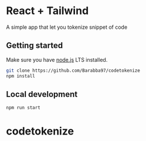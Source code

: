 # React + Tailwind

A simple app that let you tokenize snippet of code

## Getting started

Make sure you have [node.js](https://nodejs.org) LTS installed.

```bash
git clone https://github.com/Barabba97/codetokenize
npm install
```

## Local development

```
npm run start
```
# codetokenize